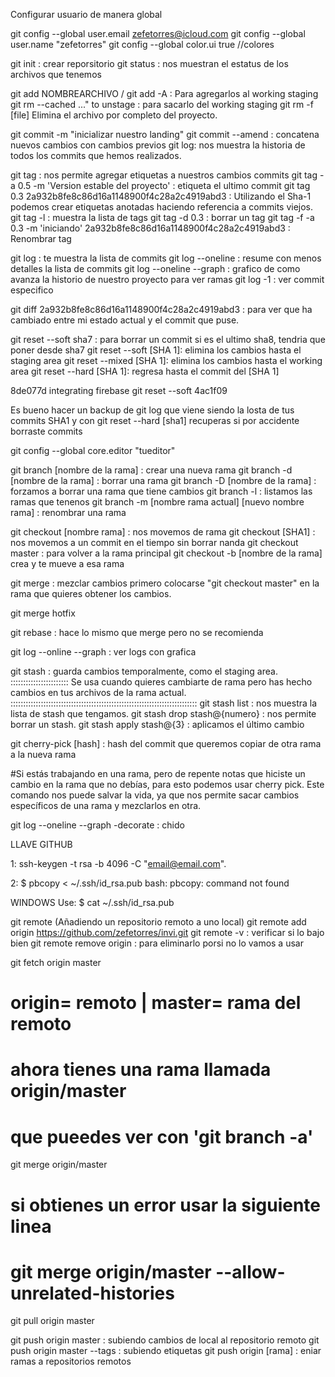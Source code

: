 Configurar usuario  de manera global

git config --global user.email zefetorres@icloud.com
git config --global user.name "zefetorres"
git config --global color.ui true   //colores

git init : crear reporsitorio
git status : nos muestran el estatus de los archivos que tenemos

git add NOMBREARCHIVO / git add -A : Para agregarlos al working staging
git rm --cached <file>..." to unstage : para sacarlo del working staging
git rm -f [file]  Elimina el archivo por completo del proyecto.

git commit -m "inicializar nuestro landing"
git commit --amend : concatena nuevos cambios con cambios previos
git log: nos muestra la historia de todos los commits que hemos realizados.

git tag : nos permite agregar etiquetas a nuestros cambios commits
git tag -a 0.5 -m 'Version estable del proyecto' : etiqueta el ultimo commit
git tag 0.3 2a932b8fe8c86d16a1148900f4c28a2c4919abd3 : Utilizando el Sha-1 podemos                           crear etiquetas anotadas haciendo referencia a commits viejos.
git tag -l : muestra la lista de tags
git tag -d 0.3 : borrar un tag
git tag -f -a 0.3 -m 'iniciando' 2a932b8fe8c86d16a1148900f4c28a2c4919abd3 : Renombrar tag

git log : te muestra la lista de commits
git log --oneline : resume con menos detalles la lista de commits
git log --oneline --graph : grafico de como avanza la historio de nuestro proyecto     para ver ramas
git log -1 :  ver commit especifico

git diff 2a932b8fe8c86d16a1148900f4c28a2c4919abd3 : para ver que ha cambiado entre mi estado actual y el commit que puse.

git reset --soft sha7 : para borrar un commit si es el ultimo sha8, tendria que poner desde sha7
git reset --soft [SHA 1]: elimina los cambios hasta el staging area
git reset --mixed [SHA 1]: elimina los cambios hasta el working area
git reset --hard [SHA 1]: regresa hasta el commit del [SHA 1]

8de077d integrating firebase
git reset --soft 4ac1f09

Es bueno hacer un backup de git log que viene siendo la losta de tus commits SHA1
y con git reset --hard [sha1] recuperas si por accidente borraste commits

git config --global core.editor "tueditor"

git branch [nombre de la rama] : crear una nueva rama
git branch -d [nombre de la rama] : borrar una rama
git branch -D [nombre de la rama] : forzamos a borrar una rama que tiene cambios
git branch -l : listamos las ramas que tenenos
git branch -m [nombre rama actual] [nuevo nombre rama] : renombrar una rama

git checkout [nombre rama]  : nos movemos de rama
git checkout [SHA1] : nos movemos a un commit en el tiempo sin borrar nanda
git checkout master : para volver a la rama principal
git checkout -b [nombre de la rama] crea y te mueve a esa rama


git merge : mezclar cambios primero colocarse "git checkout master" en la rama que quieres obtener los cambios.

git merge hotfix


git rebase : hace lo mismo que merge pero no se recomienda 

git log --online --graph : ver logs con grafica

git stash : guarda cambios temporalmente, como el staging area. :::::::::::::::::::::::
Se usa cuando quieres cambiarte de rama pero has hecho cambios en tus archivos de la rama actual. ::::::::::::::::::::::::::::::::::::::::::::::::::::::::::::::::::::::::::
git stash list : nos muestra la lista de stash que tengamos.
git stash drop stash@{numero} : nos permite borrar un stash.
git stash apply stash@{3} : aplicamos el último cambio

git cherry-pick [hash] : hash del commit que queremos copiar de otra rama a la nueva rama

#Si estás trabajando en una rama, pero de repente notas que hiciste un cambio en la rama que no debías, para esto podemos usar cherry pick. Este comando nos puede salvar la vida, ya que nos permite sacar cambios específicos de una rama y mezclarlos en otra.

git log --oneline --graph -decorate : chido

LLAVE GITHUB

1: ssh-keygen -t rsa -b 4096 -C "email@email.com".

2: $ pbcopy < ~/.ssh/id_rsa.pub
    bash: pbcopy: command not found

  WINDOWS Use:
  $ cat ~/.ssh/id_rsa.pub

git remote (Añadiendo un repositorio remoto a uno local)
git remote add origin https://github.com/zefetorres/invi.git
git remote -v : verificar si lo bajo bien
git remote remove origin : para eliminarlo porsi no lo vamos a usar

git fetch origin master 
# origin= remoto | master= rama del remoto
# ahora tienes una rama llamada origin/master
# que pueedes ver con 'git branch -a'
git merge origin/master
# si obtienes un error usar la siguiente linea
# git merge origin/master --allow-unrelated-histories
git pull origin master

git push origin master : subiendo cambios de local al repositorio remoto
git push origin master --tags : subiendo etiquetas
git push origin [rama] : eniar ramas a repositorios remotos


